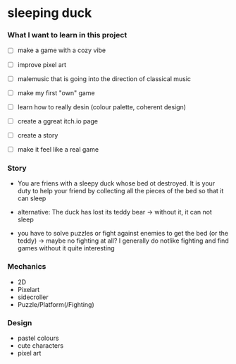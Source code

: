 # sleeping duck #

### What I want to learn in this project ###

- [ ] make a game with a cozy vibe
- [ ] improve pixel art 
- [ ] malemusic that is going into the direction of classical music
- [ ] make my first "own" game
- [ ] learn how to really desin (colour palette, coherent design)
- [ ] create a ggreat itch.io page
- [ ] create a story 
- [ ] make it feel like a real game


### Story ###

- You are friens with a sleepy duck whose bed ot destroyed. It is your duty to help your friend by collecting all the pieces of the bed so that it can sleep 

- alternative: The duck has lost its teddy bear -> without it, it can not sleep

- you have to solve puzzles or fight against enemies to get the bed (or the teddy) -> maybe no fighting at all?
  I generally do notlike fighting and find games without it quite interesting


### Mechanics ###

- 2D
- Pixelart
- sidecroller
- Puzzle/Platform(/Fighting)


### Design ###

- pastel colours
- cute characters
- pixel art
